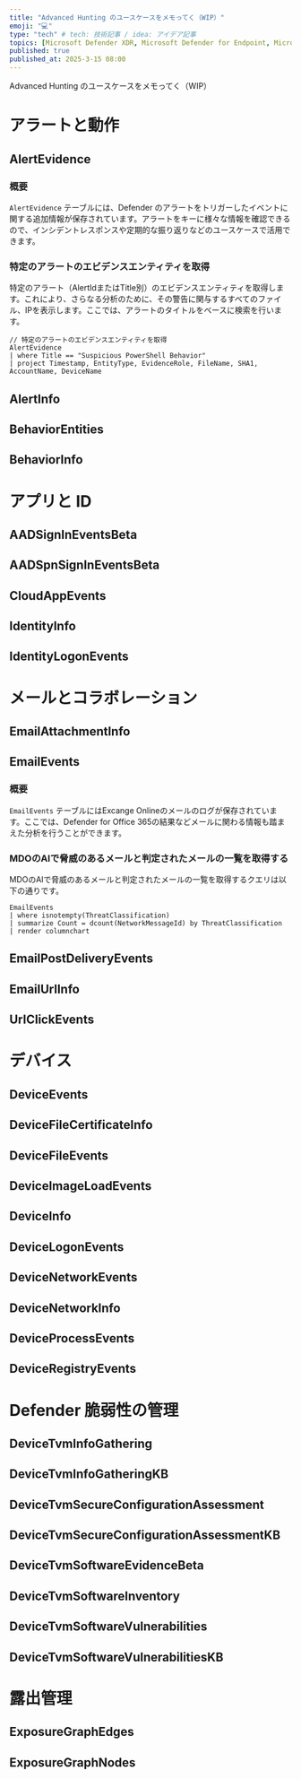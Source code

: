 ```yaml
---
title: "Advanced Hunting のユースケースをメモってく（WIP）"
emoji: "💻" 
type: "tech" # tech: 技術記事 / idea: アイデア記事
topics: [Microsoft Defender XDR, Microsoft Defender for Endpoint, Microsoft Defender for Office365] 
published: true
published_at: 2025-3-15 08:00
---
```

Advanced Hunting のユースケースをメモってく（WIP）

# アラートと動作

## AlertEvidence
### 概要
`AlertEvidence` テーブルには、Defender のアラートをトリガーしたイベントに関する追加情報が保存されています。アラートをキーに様々な情報を確認できるので、インシデントレスポンスや定期的な振り返りなどのユースケースで活用できます。

### 特定のアラートのエビデンスエンティティを取得

特定のアラート（AlertIdまたはTitle別）のエビデンスエンティティを取得します。これにより、さらなる分析のために、その警告に関与するすべてのファイル、IPを表示します。ここでは、アラートのタイトルをベースに検索を行います。

```kql
// 特定のアラートのエビデンスエンティティを取得
AlertEvidence
| where Title == "Suspicious PowerShell Behavior"
| project Timestamp, EntityType, EvidenceRole, FileName, SHA1, AccountName, DeviceName
```

## AlertInfo

## BehaviorEntities

## BehaviorInfo

# アプリと ID

## AADSignInEventsBeta

## AADSpnSignInEventsBeta

## CloudAppEvents

## IdentityInfo

## IdentityLogonEvents

# メールとコラボレーション

## EmailAttachmentInfo

## EmailEvents
### 概要
`EmailEvents` テーブルにはExcange Onlineのメールのログが保存されています。ここでは、Defender for Office 365の結果などメールに関わる情報も踏まえた分析を行うことができます。

### MDOのAIで脅威のあるメールと判定されたメールの一覧を取得する

MDOのAIで脅威のあるメールと判定されたメールの一覧を取得するクエリは以下の通りです。
```kql
EmailEvents
| where isnotempty(ThreatClassification)
| summarize Count = dcount(NetworkMessageId) by ThreatClassification
| render columnchart
```

## EmailPostDeliveryEvents

## EmailUrlInfo

## UrlClickEvents

# デバイス

## DeviceEvents

## DeviceFileCertificateInfo

## DeviceFileEvents

## DeviceImageLoadEvents

## DeviceInfo

## DeviceLogonEvents

## DeviceNetworkEvents

## DeviceNetworkInfo

## DeviceProcessEvents

## DeviceRegistryEvents

# Defender 脆弱性の管理

## DeviceTvmInfoGathering

## DeviceTvmInfoGatheringKB

## DeviceTvmSecureConfigurationAssessment

## DeviceTvmSecureConfigurationAssessmentKB

## DeviceTvmSoftwareEvidenceBeta

## DeviceTvmSoftwareInventory

## DeviceTvmSoftwareVulnerabilities

## DeviceTvmSoftwareVulnerabilitiesKB

# 露出管理

## ExposureGraphEdges

## ExposureGraphNodes
